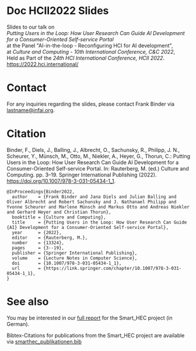 # Doc HCII2022 Slides

Slides to our talk on  
*Putting Users in the Loop: How User Research Can Guide AI Development for a Consumer-Oriented Self-service Portal*  
at the Panel "AI-in-the-loop - Reconfiguring HCI for AI development",  
at  *Culture and Computing - 10th International Conference, C&C 2022*,  
Held as Part of the *24th HCI International Conference, HCII 2022*.  
https://2022.hci.international/

# Contact

For any inquiries regarding the slides, please contact Frank Binder via lastname@infai.org.

# Citation

Binder, F., Diels, J., Balling, J., Albrecht, O., Sachunsky, R., Philipp, J. N., Scheurer, Y., Münsch, M., Otto, M., Niekler, A., Heyer, G., Thorun, C.: Putting Users in the Loop: How User Research Can Guide AI Development for a Consumer-Oriented Self-service Portal. In: Rauterberg, M. (ed.) Culture and Computing. pp. 3–19. Springer International Publishing (2022). https://doi.org/10.1007/978-3-031-05434-1_1.

```
@InProceedings{Binder2022,
  author    = {Frank Binder and Jana Diels and Julian Balling and Oliver Albrecht and Robert Sachunsky and J. Nathanael Philipp and Yvonne Scheurer and Marlene Münsch and Markus Otto and Andreas Niekler and Gerhard Heyer and Christian Thorun},
  booktitle = {Culture and Computing},
  title     = {Putting Users in the Loop: How User Research Can Guide {AI} Development for a Consumer-Oriented Self-service Portal},
  year      = {2022},
  editor    = {Rauterberg, M.},
  number    = {13324},
  pages     = {3--19},
  publisher = {Springer International Publishing},
  volume    = {Lecture Notes in Computer Science},
  doi       = {10.1007/978-3-031-05434-1_1},
  url       = {https://link.springer.com/chapter/10.1007/978-3-031-05434-1_1},
}
```

# See also

You may be interested in our [full report](smarthec/doc-abschlussbericht>) for the Smart_HEC project (in German).

Bibtex-Citations for publications from the Smart_HEC project are available via [smarthec_publikationen.bib](smarthec/doc-abschlussbericht>/smarthec_publikationen.bib)
